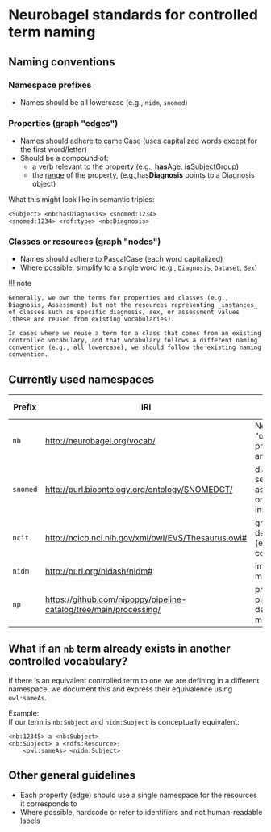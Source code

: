 # Neurobagel standards for controlled term naming

## Naming conventions
### Namespace prefixes
- Names should be all lowercase (e.g., `nidm`, `snomed`)

### Properties (graph "edges")
- Names should adhere to camelCase (uses capitalized words except for the first word/letter)
- Should be a compound of:
    - a verb relevant to the property (e.g., **has**Age, **is**SubjectGroup)
    - the [range](https://www.w3.org/TR/owl-ref/#range-def) of the property, (e.g.,has**Diagnosis** points to a Diagnosis object)

What this might look like in semantic triples:
```
<Subject> <nb:hasDiagnosis> <snomed:1234>
<snomed:1234> <rdf:type> <nb:Diagnosis>
```

### Classes or resources (graph "nodes")
- Names should adhere to PascalCase (each word capitalized)
- Where possible, simplify to a single word (e.g., `Diagnosis`, `Dataset`, `Sex`)

!!! note

    Generally, we own the terms for properties and classes (e.g., Diagnosis, Assessment) but not the resources representing _instances_ of classes such as specific diagnosis, sex, or assessment values (these are reused from existing vocabularies).

    In cases where we reuse a term for a class that comes from an existing controlled vocabulary, and that vocabulary follows a different naming convention (e.g., all lowercase), we should follow the existing naming convention.

## Currently used namespaces
| Prefix | IRI | Types of terms |
| ----- | ----- | ----- |
| `nb` | http://neurobagel.org/vocab/ | Neurobagel-"owned" properties and classes |
| `snomed` | http://purl.bioontology.org/ontology/SNOMEDCT/ | diagnoses, sex, and assessments or instruments |
| `ncit` | http://ncicb.nci.nih.gov/xml/owl/EVS/Thesaurus.owl# | group designation (e.g., healthy control) |
| `nidm` | http://purl.org/nidash/nidm# | imaging modalities |
| `np` | https://github.com/nipoppy/pipeline-catalog/tree/main/processing/ | processing pipeline and derivative metadata |


## What if an `nb` term already exists in another controlled vocabulary?
If there is an equivalent controlled term to one we are defining in a different namespace, 
we document this and express their equivalence using `owl:sameAs`.

Example:  
If our term is `nb:Subject` and `nidm:Subject` is conceptually equivalent:
```
<nb:12345> a <nb:Subject>
<nb:Subject> a <rdfs:Resource>;
	<owl:sameAs> <nidm:Subject>
```

## Other general guidelines
- Each property (edge) should use a single namespace for the resources it corresponds to
- Where possible, hardcode or refer to identifiers and not human-readable labels
